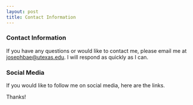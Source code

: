```yaml
---
layout: post
title: Contact Information
---
```


### Contact Information
If you have any questions or would like to contact me, please email me at josephbae@utexas.edu. I will respond as quickly as I can.

### Social Media
If you would like to follow me on social media, here are the links.

Thanks!
